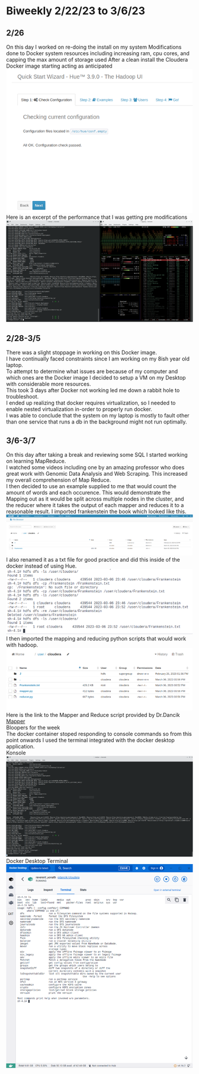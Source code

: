 # Biweekly 2/22/23 to 3/6/23
## 2/26
On this day I worked on re-doing the install on my system
Modifications done to Docker system resources including increasing ram, cpu cores, and capping the max amount of storage used
After a clean install the Cloudera Docker image starting acting as anticipated
![Finally no errors!](NoErrors.png)    
Here is an excerpt of the performance that I was getting pre modifications
![Poor performance on laptop](2-26.png)  
## 2/28-3/5
There was a slight stoppage in working on this Docker image.    
I have continually faced constraints since I am working on my 8ish year old laptop.  
To attempt to determine what issues are because of my computer and which ones are the Docker image I decided to setup a VM on my Desktop with considerable more resources.  
This took 3 days after Docker not working led me down a rabbit hole to troubleshoot.  
I ended up realizing that docker requires virtualization, so I needed to enable nested virtualization in-order to properly run docker.  
I was able to conclude that the system on my laptop is mostly to fault other than one service that runs a db in the background might not run optimally.  
## 3/6-3/7  
On this day after taking a break and reviewing some SQL I started working on learning MapReduce.  
I watched some videos including one by an amazing professor who does great work with Genomic Data Analysis and Web Scraping. This increased my overall comprehension of Map Reduce.  
I then decided to use an example supplied to me that would count the amount of words and each occurence. This would demonstrate the Mapping out as it would be split across multiple nodes in the cluster, and the reducer where it takes the output of each mapper and reduces it to a reasonable result.
I imported frankenstein the book which looked like this.  
![Saving Frankenstein](SavingFrankenstein.png)  
I also renamed it as a txt file for good practice and did this inside of the docker instead of using Hue.  
![Renaming Frankenstein](Frankensteinprep.png)  
I then imported the mapping and reducing python scripts that would work with hadoop.  
![Konsole failing to reach Docker Conatiner](MapperandReducer.png)  
Here is the link to the Mapper and Reduce script provided by Dr.Dancik
[Mapper](https://github.com/fastasjamesschool/DataScienceResearch/blob/main/WeeklyUpdates/2-22to3-6/wordcount/)  
Bloopers for the week  
The docker container stoped responding to console commands so from this point onwards I used the terminal integrated with the docker desktop application.  
Konsole  
![Konsole failing to reach Docker Conatiner](3-6Thisisgettingfrustrating.png)  
Docker Desktop Terminal  
![Docker Desktop Terminal becoming the new default](3-6DockerDesktop.png)
